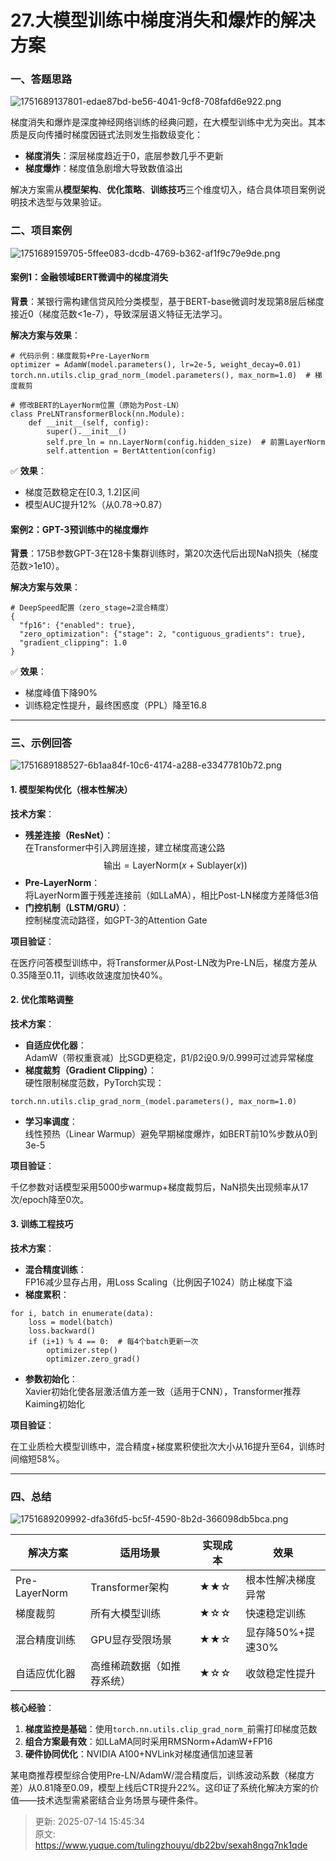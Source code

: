 # 27.大模型训练中梯度消失和爆炸的解决方案

### 一、答题思路
![1751689137801-edae87bd-be56-4041-9cf8-708fafd6e922.png](./img/WaGcHjaP_IcdqZAd/1751689137801-edae87bd-be56-4041-9cf8-708fafd6e922-017219.png)

梯度消失和爆炸是深度神经网络训练的经典问题，在大模型训练中尤为突出。其本质是反向传播时梯度因链式法则发生指数级变化：

+ **梯度消失**：深层梯度趋近于0，底层参数几乎不更新
+ **梯度爆炸**：梯度值急剧增大导致数值溢出

解决方案需从**模型架构**、**优化策略**、**训练技巧**三个维度切入，结合具体项目案例说明技术选型与效果验证。



### 二、项目案例
![1751689159705-5ffee083-dcdb-4769-b362-af1f9c79e9de.png](./img/WaGcHjaP_IcdqZAd/1751689159705-5ffee083-dcdb-4769-b362-af1f9c79e9de-477455.png)

#### 案例1：金融领域BERT微调中的梯度消失
**背景**：某银行需构建信贷风险分类模型，基于BERT-base微调时发现第8层后梯度接近0（梯度范数<1e-7），导致深层语义特征无法学习。

**解决方案与效果**：

```plain
# 代码示例：梯度裁剪+Pre-LayerNorm
optimizer = AdamW(model.parameters(), lr=2e-5, weight_decay=0.01)
torch.nn.utils.clip_grad_norm_(model.parameters(), max_norm=1.0)  # 梯度裁剪

# 修改BERT的LayerNorm位置（原始为Post-LN）
class PreLNTransformerBlock(nn.Module):
    def __init__(self, config):
        super().__init__()
        self.pre_ln = nn.LayerNorm(config.hidden_size)  # 前置LayerNorm
        self.attention = BertAttention(config)
```

✅ **效果**：

+ 梯度范数稳定在[0.3, 1.2]区间
+ 模型AUC提升12%（从0.78→0.87）

#### 案例2：GPT-3预训练中的梯度爆炸
**背景**：175B参数GPT-3在128卡集群训练时，第20次迭代后出现NaN损失（梯度范数>1e10）。

**解决方案与效果**：

```plain
# DeepSpeed配置（zero_stage=2混合精度）
{
  "fp16": {"enabled": true},
  "zero_optimization": {"stage": 2, "contiguous_gradients": true},
  "gradient_clipping": 1.0
}
```

✅ **效果**：

+ 梯度峰值下降90%
+ 训练稳定性提升，最终困惑度（PPL）降至16.8

---

### 三、示例回答
![1751689188527-6b1aa84f-10c6-4174-a288-e33477810b72.png](./img/WaGcHjaP_IcdqZAd/1751689188527-6b1aa84f-10c6-4174-a288-e33477810b72-875980.png)

#### 1. 模型架构优化（根本性解决）
**技术方案**：

+ **残差连接（ResNet）**：  
在Transformer中引入跨层连接，建立梯度高速公路 $$\text{输出} = \text{LayerNorm}(x + \text{Sublayer}(x)) $$
+ **Pre-LayerNorm**：  
将LayerNorm置于残差连接前（如LLaMA），相比Post-LN梯度方差降低3倍 
+ **门控机制（LSTM/GRU）**：  
控制梯度流动路径，如GPT-3的Attention Gate

**项目验证**：

在医疗问答模型训练中，将Transformer从Post-LN改为Pre-LN后，梯度方差从0.35降至0.11，训练收敛速度加快40%。

#### 2. 优化策略调整
**技术方案**：

+ **自适应优化器**：  
AdamW（带权重衰减）比SGD更稳定，β1/β2设0.9/0.999可过滤异常梯度
+ **梯度裁剪（Gradient Clipping）**：  
硬性限制梯度范数，PyTorch实现： 

```plain
torch.nn.utils.clip_grad_norm_(model.parameters(), max_norm=1.0)
```

+ **学习率调度**：  
线性预热（Linear Warmup）避免早期梯度爆炸，如BERT前10%步数从0到3e-5

**项目验证**：

千亿参数对话模型采用5000步warmup+梯度裁剪后，NaN损失出现频率从17次/epoch降至0次。

#### 3. 训练工程技巧
**技术方案**：

+ **混合精度训练**：  
FP16减少显存占用，用Loss Scaling（比例因子1024）防止梯度下溢
+ **梯度累积**： 

```plain
for i, batch in enumerate(data):
    loss = model(batch)
    loss.backward()
    if (i+1) % 4 == 0:  # 每4个batch更新一次
        optimizer.step()
        optimizer.zero_grad()
```

+ **参数初始化**：  
Xavier初始化使各层激活值方差一致（适用于CNN），Transformer推荐Kaiming初始化

**项目验证**：

在工业质检大模型训练中，混合精度+梯度累积使批次大小从16提升至64，训练时间缩短58%。

---

### 四、总结
![1751689209992-dfa36fd5-bc5f-4590-8b2d-366098db5bca.png](./img/WaGcHjaP_IcdqZAd/1751689209992-dfa36fd5-bc5f-4590-8b2d-366098db5bca-055187.png)

| 解决方案 | 适用场景 | 实现成本 | 效果 |
| --- | --- | --- | --- |
| Pre-LayerNorm | Transformer架构 | ★★☆ | 根本性解决梯度异常 |
| 梯度裁剪  | 所有大模型训练  | ★☆☆ | 快速稳定训练 |
| 混合精度训练  | GPU显存受限场景 | ★★☆ | 显存降50%+提速30% |
| 自适应优化器 | 高维稀疏数据（如推荐系统） | ★☆☆ | 收敛稳定性提升 |


**核心经验**：

1. **梯度监控是基础**：使用`torch.nn.utils.clip_grad_norm_`前需打印梯度范数
2. **组合方案最有效**：如LLaMA同时采用RMSNorm+AdamW+FP16
3. **硬件协同优化**：NVIDIA A100+NVLink对梯度通信加速显著

某电商推荐模型综合使用Pre-LN/AdamW/混合精度后，训练波动系数（梯度方差）从0.81降至0.09，模型上线后CTR提升22%。这印证了系统化解决方案的价值——技术选型需紧密结合业务场景与硬件条件。



> 更新: 2025-07-14 15:45:34  
> 原文: <https://www.yuque.com/tulingzhouyu/db22bv/sexah8ngq7nk1qde>